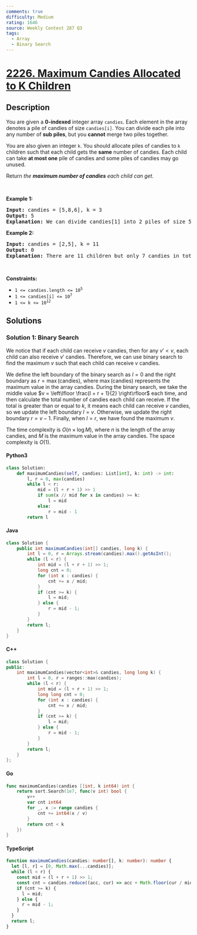 ```yaml
---
comments: true
difficulty: Medium
rating: 1646
source: Weekly Contest 287 Q3
tags:
  - Array
  - Binary Search
---
```


<!-- problem:start -->

# [2226. Maximum Candies Allocated to K Children](https://leetcode.com/problems/maximum-candies-allocated-to-k-children)

## Description

<!-- description:start -->

<p>You are given a <strong>0-indexed</strong> integer array <code>candies</code>. Each element in the array denotes a pile of candies of size <code>candies[i]</code>. You can divide each pile into any number of <strong>sub piles</strong>, but you <strong>cannot</strong> merge two piles together.</p>

<p>You are also given an integer <code>k</code>. You should allocate piles of candies to <code>k</code> children such that each child gets the <strong>same</strong> number of candies. Each child can take <strong>at most one</strong> pile of candies and some piles of candies may go unused.</p>

<p>Return <em>the <strong>maximum number of candies</strong> each child can get.</em></p>
<p>&nbsp;</p>
<p><strong class="example">Example 1:</strong></p>

<pre>
<strong>Input:</strong> candies = [5,8,6], k = 3
<strong>Output:</strong> 5
<strong>Explanation:</strong> We can divide candies[1] into 2 piles of size 5 and 3, and candies[2] into 2 piles of size 5 and 1. We now have five piles of candies of sizes 5, 5, 3, 5, and 1. We can allocate the 3 piles of size 5 to 3 children. It can be proven that each child cannot receive more than 5 candies.
</pre>

<p><strong class="example">Example 2:</strong></p>

<pre>
<strong>Input:</strong> candies = [2,5], k = 11
<strong>Output:</strong> 0
<strong>Explanation:</strong> There are 11 children but only 7 candies in total, so it is impossible to ensure each child receives at least one candy. Thus, each child gets no candy and the answer is 0.
</pre>

<p>&nbsp;</p>
<p><strong>Constraints:</strong></p>

<ul>
	<li><code>1 &lt;= candies.length &lt;= 10<sup>5</sup></code></li>
	<li><code>1 &lt;= candies[i] &lt;= 10<sup>7</sup></code></li>
	<li><code>1 &lt;= k &lt;= 10<sup>12</sup></code></li>
</ul>

<!-- description:end -->

## Solutions

<!-- solution:start -->

### Solution 1: Binary Search

We notice that if each child can receive $v$ candies, then for any $v' \lt v$, each child can also receive $v'$ candies. Therefore, we can use binary search to find the maximum $v$ such that each child can receive $v$ candies.

We define the left boundary of the binary search as $l = 0$ and the right boundary as $r = \max(\text{candies})$, where $\max(\text{candies})$ represents the maximum value in the array $\text{candies}$. During the binary search, we take the middle value $v = \left\lfloor \frac{l + r + 1}{2} \right\rfloor$ each time, and then calculate the total number of candies each child can receive. If the total is greater than or equal to $k$, it means each child can receive $v$ candies, so we update the left boundary $l = v$. Otherwise, we update the right boundary $r = v - 1$. Finally, when $l = r$, we have found the maximum $v$.

The time complexity is $O(n \times \log M)$, where $n$ is the length of the array $\text{candies}$, and $M$ is the maximum value in the array $\text{candies}$. The space complexity is $O(1)$.

<!-- tabs:start -->

#### Python3

```python
class Solution:
    def maximumCandies(self, candies: List[int], k: int) -> int:
        l, r = 0, max(candies)
        while l < r:
            mid = (l + r + 1) >> 1
            if sum(x // mid for x in candies) >= k:
                l = mid
            else:
                r = mid - 1
        return l
```

#### Java

```java
class Solution {
    public int maximumCandies(int[] candies, long k) {
        int l = 0, r = Arrays.stream(candies).max().getAsInt();
        while (l < r) {
            int mid = (l + r + 1) >> 1;
            long cnt = 0;
            for (int x : candies) {
                cnt += x / mid;
            }
            if (cnt >= k) {
                l = mid;
            } else {
                r = mid - 1;
            }
        }
        return l;
    }
}
```

#### C++

```cpp
class Solution {
public:
    int maximumCandies(vector<int>& candies, long long k) {
        int l = 0, r = ranges::max(candies);
        while (l < r) {
            int mid = (l + r + 1) >> 1;
            long long cnt = 0;
            for (int x : candies) {
                cnt += x / mid;
            }
            if (cnt >= k) {
                l = mid;
            } else {
                r = mid - 1;
            }
        }
        return l;
    }
};
```

#### Go

```go
func maximumCandies(candies []int, k int64) int {
	return sort.Search(1e7, func(v int) bool {
		v++
		var cnt int64
		for _, x := range candies {
			cnt += int64(x / v)
		}
		return cnt < k
	})
}
```

#### TypeScript

```ts
function maximumCandies(candies: number[], k: number): number {
  let [l, r] = [0, Math.max(...candies)];
  while (l < r) {
    const mid = (l + r + 1) >> 1;
    const cnt = candies.reduce((acc, cur) => acc + Math.floor(cur / mid), 0);
    if (cnt >= k) {
      l = mid;
    } else {
      r = mid - 1;
    }
  }
  return l;
}
```

<!-- tabs:end -->

<!-- solution:end -->

<!-- problem:end -->
